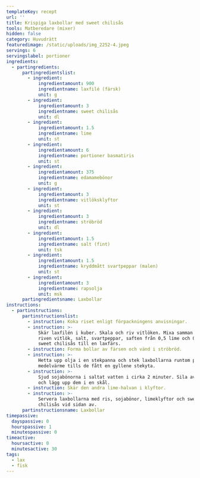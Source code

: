 ```yaml
---
templateKey: recept
url: ''
title: Krispiga laxbollar med sweet chilisås
tools: Matberedare (mixer)
hidden: false
category: Huvudrätt
featuredimage: /static/uploads/img_2252-4.jpeg
servings: 6
servingslabel: portioner
ingredients:
  - partingredients:
      partingredientslist:
        - ingredient:
            ingredientamount: 900
            ingredientname: laxfilé (färsk)
            unit: g
        - ingredient:
            ingredientamount: 3
            ingredientname: sweet chilisås
            unit: dl
        - ingredient:
            ingredientamount: 1.5
            ingredientname: lime
            unit: st
        - ingredient:
            ingredientamount: 6
            ingredientname: portioner basmatiris
            unit: st
        - ingredient:
            ingredientamount: 375
            ingredientname: edamamebönor
            unit: g
        - ingredient:
            ingredientamount: 3
            ingredientname: vitlöksklyftor
            unit: st
        - ingredient:
            ingredientamount: 3
            ingredientname: ströbröd
            unit: dl
        - ingredient:
            ingredientamount: 1.5
            ingredientname: salt (fint)
            unit: tsk
        - ingredient:
            ingredientamount: 1.5
            ingredientname: kryddmått svartpeppar (malen)
            unit: st
        - ingredient:
            ingredientamount: 3
            ingredientname: rapsolja
            unit: msk
      partingredientsname: Laxbollar
instructions:
  - partinstructions:
      partinstructionslist:
        - instruction: Koka riset enligt förpackningens anvisningar.
        - instruction: >-
            Skär laxfilén i kuber. Skala och riv vitlöken. Mixa samman lax,
            riven vitlök, salt, svartpeppar, saften från 0,5 lime och 0,5 dl
            sweet chilisås till en laxfärs.
        - instruction: Forma bollar av färsen och vänd i ströbröd.
        - instruction: >-
            Hetta upp olja i en stekpanna och stek laxbollarna runtom på
            medelvärme tills de fått en gyllene stekyta.
        - instruction: >-
            Sjud sojabönorna i saltat vatten i cirka 2 minuter. Sila av vattnet
            och lägg upp dem i en skål.
        - instruction: Skär den andra lime-halvan i klyftor.
        - instruction: >-
            Servera laxbollarna med ris, sojabönor, limeklyftor och sweet
            chilisås vid sidan av.
      partinstructionsname: Laxbollar
timepassive:
  dayspassive: 0
  hourspassive: 1
  minutespassive: 0
timeactive:
  hoursactive: 0
  minutesactive: 30
tags:
  - lax
  - fisk
---
```

